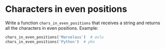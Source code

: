 # Characters in even positions

Write a function `chars_in_even_positions` that receives a string and returns all the characters in even positions. Example:

```python
chars_in_even_positions('Marvelous')  # avlu
chars_in_even_positions('Python')  # yhn
```
